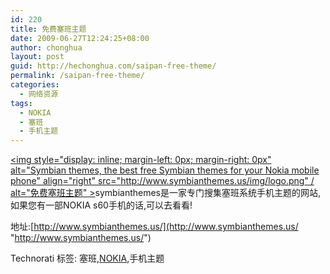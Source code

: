 ```yaml
---
id: 220
title: 免费塞班主题
date: 2009-06-27T12:24:25+08:00
author: chonghua
layout: post
guid: http://hechonghua.com/saipan-free-theme/
permalink: /saipan-free-theme/
categories:
  - 网络资源
tags:
  - NOKIA
  - 塞班
  - 手机主题
---
```

[<img style="display: inline; margin-left: 0px; margin-right: 0px" alt="Symbian themes, the best free Symbian themes for your Nokia mobile phone" align="right" src="http://www.symbianthemes.us/img/logo.png" / alt="免费塞班主题" >](http://www.symbianthemes.us/)symbianthemes是一家专门搜集塞班系统手机主题的网站,如果您有一部NOKIA s60手机的话,可以去看看!

<!--more-->

地址:[http://www.symbianthemes.us/](http://www.symbianthemes.us/ "http://www.symbianthemes.us/")

<div style="padding-bottom: 0px; margin: 0px; padding-left: 0px; padding-right: 0px; display: inline; float: none; padding-top: 0px" id="scid:0767317B-992E-4b12-91E0-4F059A8CECA8:70a16fe1-038b-491c-8026-d10175468698" class="wlWriterEditableSmartContent">
  Technorati 标签: 塞班,<a href="http://technorati.com/tags/NOKIA" rel="tag">NOKIA</a>,手机主题
</div>